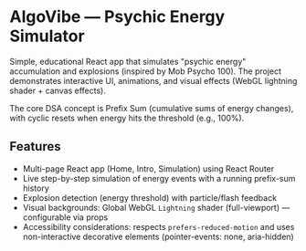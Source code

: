 # AlgoVibe — Psychic Energy Simulator

Simple, educational React app that simulates "psychic energy" accumulation and explosions (inspired by Mob Psycho 100). The project demonstrates interactive UI, animations, and visual effects (WebGL lightning shader + canvas effects).

The core DSA concept is Prefix Sum (cumulative sums of energy changes), with cyclic resets when energy hits the threshold (e.g., 100%).

## Features
- Multi-page React app (Home, Intro, Simulation) using React Router
- Live step-by-step simulation of energy events with a running prefix-sum history
- Explosion detection (energy threshold) with particle/flash feedback
- Visual backgrounds: Global WebGL `Lightning` shader (full-viewport) — configurable via props
- Accessibility considerations: respects `prefers-reduced-motion` and uses non-interactive decorative elements (pointer-events: none, aria-hidden)
